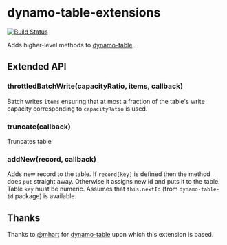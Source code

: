 dynamo-table-extensions
=======================

[![Build Status](https://api.travis-ci.org/Adslot/dynamo-table-extensions.png)](http://travis-ci.org/Adslot/dynamo-table-extensions)

Adds higher-level methods to [dynamo-table](https://github.com/mhart/dynamo-table).


Extended API
------------

### throttledBatchWrite(capacityRatio, items, callback)

Batch writes `items` ensuring that at most a fraction of the table's write capacity corresponding to `capacityRatio` is used.


### truncate(callback)

Truncates table

### addNew(record, callback)

Adds new record to the table. If `record[key]` is defined then the method does `put` straight away.
Otherwise it assigns new id and puts it to the table. Table `key` must be numeric. Assumes that
`this.nextId` (from `dynamo-table-id` package) is available.


Thanks
------

Thanks to [@mhart](https://github.com/mhart) for [dynamo-table](https://github.com/mhart/dynamo-table) upon which this extension is based.

